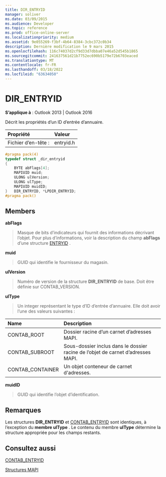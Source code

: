 ```yaml
---
title: DIR_ENTRYID
manager: soliver
ms.date: 03/09/2015
ms.audience: Developer
ms.topic: reference
ms.prod: office-online-server
ms.localizationpriority: medium
ms.assetid: 9e055269-f3bf-4b64-8384-3cbc372c0b34
description: Dernière modification le 9 mars 2015
ms.openlocfilehash: 116c74037d2cf9d33d7dbba07e46a52d545b1865
ms.sourcegitcommit: 241637561d21b7752ec690b5179e72b6703eaced
ms.translationtype: MT
ms.contentlocale: fr-FR
ms.lasthandoff: 03/18/2022
ms.locfileid: "63634050"
---
```

# <a name="dir_entryid"></a>DIR_ENTRYID

  
  
**S’applique à** : Outlook 2013 | Outlook 2016 
  
Décrit les propriétés d’un ID d’entrée d’annuaire.
  
|Propriété |Valeur |
|:-----|:-----|
|Fichier d’en-tête :  <br/> |entryid.h  <br/> |
   
```cpp
#pragma pack(4)
typedef struct _dir_entryid
{
    BYTE abFlags[4]; 
    MAPIUID muid; 
    ULONG ulVersion; 
    ULONG ulType; 
    MAPIUID muidID; 
}   DIR_ENTRYID, *LPDIR_ENTRYID; 
#pragma pack()
```

## <a name="members"></a>Members

 **abFlags**
  
> Masque de bits d’indicateurs qui fournit des informations décrivant l’objet. Pour plus d’informations, voir la description du champ **abFlags** d’une structure [ENTRYID](entryid.md) . 
    
 **muid**
  
> GUID qui identifie le fournisseur du magasin.
    
 **ulVersion**
  
> Numéro de version de la structure **DIR_ENTRYID** de base. Doit être définie sur CONTAB_VERSION. 
    
 **ulType**
  
> Un integer représentant le type d’ID d’entrée d’annuaire. Elle doit avoir l’une des valeurs suivantes :
    
|**Name**|**Description**|
|:-----|:-----|
|CONTAB_ROOT  <br/> |Dossier racine d’un carnet d’adresses MAPI. |
|CONTAB_SUBROOT  <br/> |Sous-dossier inclus dans le dossier racine de l’objet de carnet d’adresses MAPI. |
|CONTAB_CONTAINER  <br/> |Un objet conteneur de carnet d'adresses. |
   
 **muidID**
  
> GUID qui identifie l’objet d’identification.
    
## <a name="remarks"></a>Remarques

Les structures **DIR_ENTRYID** et [CONTAB_ENTRYID](contab_entryid.md) sont identiques, à l’exception du **membre ulType** . Le contenu du membre **ulType** détermine la structure appropriée pour les champs restants. 
  
## <a name="see-also"></a>Consultez aussi



[CONTAB_ENTRYID](contab_entryid.md)


[Structures MAPI](mapi-structures.md)


